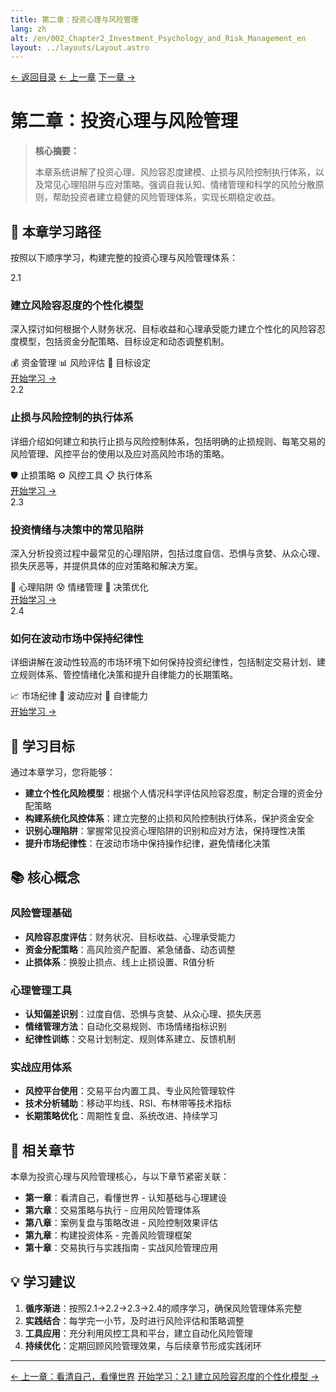 ```yaml
---
title: 第二章：投资心理与风险管理
lang: zh
alt: /en/002_Chapter2_Investment_Psychology_and_Risk_Management_en
layout: ../layouts/Layout.astro
---
```


<div class="page-nav">
  <a href="/">← 返回目录</a>
  <a href="/001_Chapter1_Know_Yourself_and_the_World_CN">← 上一章</a>
  <a href="/003_Chapter3_Historical_Patterns_and_Multibagger_Stocks_CN">下一章 →</a>
</div>

# 第二章：投资心理与风险管理

> **核心摘要：**
> 
> 本章系统讲解了投资心理、风险容忍度建模、止损与风险控制执行体系，以及常见心理陷阱与应对策略。强调自我认知、情绪管理和科学的风险分散原则，帮助投资者建立稳健的风险管理体系，实现长期稳定收益。

## 📖 本章学习路径

按照以下顺序学习，构建完整的投资心理与风险管理体系：

<div class="chapters-grid">
  <div class="chapter-card">
    <div class="chapter-header">
      <span class="chapter-number">2.1</span>
      <h3>建立风险容忍度的个性化模型</h3>
    </div>
    <p>深入探讨如何根据个人财务状况、目标收益和心理承受能力建立个性化的风险容忍度模型，包括资金分配策略、目标设定和动态调整机制。</p>
    <div class="chapter-features">
      <span class="feature-tag">💰 资金管理</span>
      <span class="feature-tag">📊 风险评估</span>
      <span class="feature-tag">🎯 目标设定</span>
    </div>
    <a href="/002_Chapter2/2.1_Personalized_Risk_Tolerance_Model_CN" class="chapter-link">开始学习 →</a>
  </div>

  <div class="chapter-card">
    <div class="chapter-header">
      <span class="chapter-number">2.2</span>
      <h3>止损与风险控制的执行体系</h3>
    </div>
    <p>详细介绍如何建立和执行止损与风险控制体系，包括明确的止损规则、每笔交易的风险管理、风控平台的使用以及应对高风险市场的策略。</p>
    <div class="chapter-features">
      <span class="feature-tag">🛡️ 止损策略</span>
      <span class="feature-tag">⚙️ 风控工具</span>
      <span class="feature-tag">📋 执行体系</span>
    </div>
    <a href="/002_Chapter2/2.2_Stop_Loss_and_Risk_Control_CN" class="chapter-link">开始学习 →</a>
  </div>

  <div class="chapter-card">
    <div class="chapter-header">
      <span class="chapter-number">2.3</span>
      <h3>投资情绪与决策中的常见陷阱</h3>
    </div>
    <p>深入分析投资过程中最常见的心理陷阱，包括过度自信、恐惧与贪婪、从众心理、损失厌恶等，并提供具体的应对策略和解决方案。</p>
    <div class="chapter-features">
      <span class="feature-tag">🧠 心理陷阱</span>
      <span class="feature-tag">😰 情绪管理</span>
      <span class="feature-tag">🎯 决策优化</span>
    </div>
    <a href="/002_Chapter2/2.3_Investment_Emotions_and_Decision_Traps_CN" class="chapter-link">开始学习 →</a>
  </div>

  <div class="chapter-card">
    <div class="chapter-header">
      <span class="chapter-number">2.4</span>
      <h3>如何在波动市场中保持纪律性</h3>
    </div>
    <p>详细讲解在波动性较高的市场环境下如何保持投资纪律性，包括制定交易计划、建立规则体系、管控情绪化决策和提升自律能力的长期策略。</p>
    <div class="chapter-features">
      <span class="feature-tag">📈 市场纪律</span>
      <span class="feature-tag">🌊 波动应对</span>
      <span class="feature-tag">💪 自律能力</span>
    </div>
    <a href="/002_Chapter2/2.4_Maintaining_Discipline_in_Volatile_Markets_CN" class="chapter-link">开始学习 →</a>
  </div>
</div>

## 🎯 学习目标

通过本章学习，您将能够：

- **建立个性化风险模型**：根据个人情况科学评估风险容忍度，制定合理的资金分配策略
- **构建系统化风控体系**：建立完整的止损和风险控制执行体系，保护资金安全
- **识别心理陷阱**：掌握常见投资心理陷阱的识别和应对方法，保持理性决策
- **提升市场纪律性**：在波动市场中保持操作纪律，避免情绪化决策

## 📚 核心概念

### 风险管理基础
- **风险容忍度评估**：财务状况、目标收益、心理承受能力
- **资金分配策略**：高风险资产配置、紧急储备、动态调整
- **止损体系**：换股止损点、线上止损设置、R值分析

### 心理管理工具
- **认知偏差识别**：过度自信、恐惧与贪婪、从众心理、损失厌恶
- **情绪管理方法**：自动化交易规则、市场情绪指标识别
- **纪律性训练**：交易计划制定、规则体系建立、反馈机制

### 实战应用体系
- **风控平台使用**：交易平台内置工具、专业风险管理软件
- **技术分析辅助**：移动平均线、RSI、布林带等技术指标
- **长期策略优化**：周期性复盘、系统改进、持续学习

## 🔗 相关章节

本章为投资心理与风险管理核心，与以下章节紧密关联：

- **第一章**：看清自己，看懂世界 - 认知基础与心理建设
- **第六章**：交易策略与执行 - 应用风险管理体系
- **第八章**：案例复盘与策略改进 - 风险控制效果评估
- **第九章**：构建投资体系 - 完善风险管理框架
- **第十章**：交易执行与实践指南 - 实战风险管理应用

## 💡 学习建议

1. **循序渐进**：按照2.1→2.2→2.3→2.4的顺序学习，确保风险管理体系完整
2. **实践结合**：每学完一小节，及时进行风险评估和策略调整
3. **工具应用**：充分利用风控工具和平台，建立自动化风险管理
4. **持续优化**：定期回顾风险管理效果，与后续章节形成实践闭环

---

<div class="bottom-nav">
  <a href="/001_Chapter1_Know_Yourself_and_the_World_CN">← 上一章：看清自己，看懂世界</a>
  <a href="/002_Chapter2/2.1_Personalized_Risk_Tolerance_Model_CN">开始学习：2.1 建立风险容忍度的个性化模型 →</a>
</div> 
<style>
  
  
  /* 页面导航样式 - 与底部导航一致 */
  .page-nav {
    display: flex;
    justify-content: center;
    align-items: center;
    gap: 2rem;
    padding: 1.5rem 0;
    margin: 2rem 0;
    border-top: 1px solid var(--border-color);
    border-bottom: 1px solid var(--border-color);
  }

  .page-nav a {
    display: inline-flex;
    align-items: center;
    padding: 0.8rem 1.5rem;
    background: linear-gradient(135deg, var(--primary-color) 0%, var(--primary-light) 100%);
    color: white;
    text-decoration: none;
    border-radius: 25px;
    font-size: 0.95rem;
    font-weight: 600;
    transition: all 0.3s ease;
    box-shadow: 0 4px 12px rgba(56, 142, 60, 0.3);
  }

  .page-nav a:hover {
    background: linear-gradient(135deg, var(--primary-light) 0%, #81C784 100%);
    transform: translateY(-2px);
    box-shadow: 0 6px 20px rgba(56, 142, 60, 0.4);
  }

  .page-nav a:first-child {
    background: linear-gradient(135deg, #2196f3 0%, #42a5f5 100%);
    box-shadow: 0 4px 12px rgba(33, 150, 243, 0.3);
  }

  .page-nav a:first-child:hover {
    background: linear-gradient(135deg, #42a5f5 0%, #64b5f6 100%);
    box-shadow: 0 6px 20px rgba(33, 150, 243, 0.4);
  }

  .page-nav a:last-child {
    background: linear-gradient(135deg, var(--primary-color) 0%, var(--primary-light) 100%);
    box-shadow: 0 4px 12px rgba(56, 142, 60, 0.3);
  }

  .page-nav a:last-child:hover {
    background: linear-gradient(135deg, var(--primary-light) 0%, #81C784 100%);
    box-shadow: 0 6px 20px rgba(56, 142, 60, 0.4);
  }

  /* 暗色模式适配 */
  [data-theme="dark"] .page-nav a:first-child {
    background: linear-gradient(135deg, #1976d2 0%, #1e88e5 100%);
  }

  [data-theme="dark"] .page-nav a:first-child:hover {
    background: linear-gradient(135deg, #1e88e5 0%, #2196f3 100%);
  }

  /* 响应式设计 */
  @media (max-width: 768px) {
    .page-nav {
      flex-direction: column;
      gap: 1rem;
    }

    .page-nav a {
      font-size: 0.9rem;
      padding: 0.7rem 1.2rem;
    }
  }
</style>

